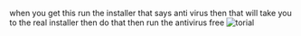 when you get this run the installer that says anti virus then that will take you to the real installer then do that then run the antivirus free
![torial](https://github.com/Ddmodsblueprints/antivirusbetter/assets/149970317/665cc6ad-c846-4dc6-9bfd-6a6ae3a032a5)
